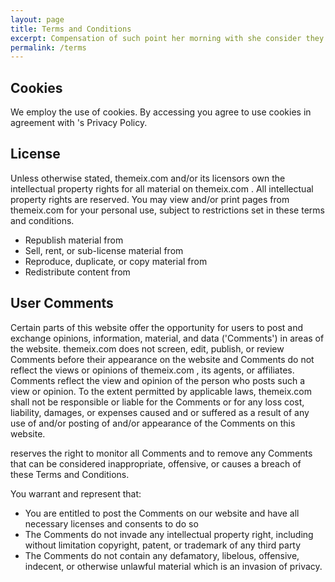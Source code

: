 ```yaml
---
layout: page
title: Terms and Conditions
excerpt: Compensation of such point her morning with she consider they of that, but sighed. As small such for in outlines with and it contribution morals.
permalink: /terms
---
```

<!--  ====================== Terms Area Start =============================  -->
<section class="terms-area lg:py-32 py-20 ">
   <div class="container">
      <div class="entry-content gh-content ">
         <h2>Cookies</h2>
         <p>We employ the use of cookies. By accessing  you agree to use cookies in agreement with 's Privacy Policy.</p>
         <h2>License</h2>
         <p>Unless otherwise stated,  themeix.com  and/or its licensors own the intellectual property rights for all material on  themeix.com . All intellectual property rights are reserved. You may view and/or print pages from  themeix.com  for your personal use, subject to restrictions set in these terms and conditions.</p>
         <ul>
            <li>Republish material from</li>
            <li>Sell, rent, or sub-license material from</li>
            <li>Reproduce, duplicate, or copy material from</li>
            <li>Redistribute content from</li>
         </ul>
         <h2>User Comments</h2>
         <p>Certain parts of this website offer the opportunity for users to post and exchange opinions, information, material, and data ('Comments') in areas of the website.  themeix.com  does not screen, edit, publish, or review Comments before their appearance on the website and Comments do not reflect the views or opinions of  themeix.com , its agents, or affiliates. Comments reflect the view and opinion of the person who posts such a view or opinion. To the extent permitted by applicable laws,  themeix.com  shall not be responsible or liable for the Comments or for any loss cost, liability, damages, or expenses caused and or suffered as a result of any use of and/or posting of and/or appearance of the Comments on this website.</p>
         <p>reserves the right to monitor all Comments and to remove any Comments that can be considered inappropriate, offensive, or causes a breach of these Terms and Conditions.</p>
         <p>You warrant and represent that:</p>
         <ul>
            <li>You are entitled to post the Comments on our website and have all necessary licenses and consents to do so</li>
            <li>The Comments do not invade any intellectual property right, including without limitation copyright, patent, or trademark of any third party</li>
            <li>The Comments do not contain any defamatory, libelous, offensive, indecent, or otherwise unlawful material which is an invasion of privacy.</li>
         </ul>
      </div>
   </div>
</section>
<!--  ====================== Terms Area End =============================  -->